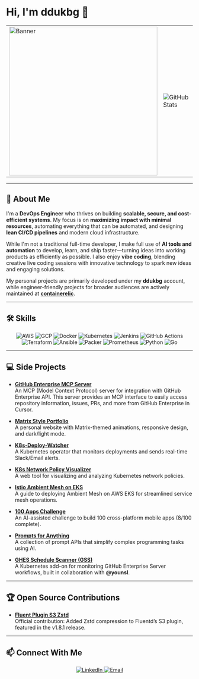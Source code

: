 # Hi, I'm ddukbg 👋

<table>
  <tr>
    <td>
      <img src="https://github.com/user-attachments/assets/f228b07d-9359-490e-91a5-fccd47f89d00" width="400" alt="Banner" />
    </td>
    <td>
      <img src="https://github-readme-stats.vercel.app/api?username=ddukbg&show_icons=true&theme=dracula&count_private=true" alt="GitHub Stats" />
    </td>
  </tr>
</table>

---

## 🚀 About Me

I'm a **DevOps Engineer** who thrives on building **scalable, secure, and cost-efficient systems**. My focus is on **maximizing impact with minimal resources**, automating everything that can be automated, and designing **lean CI/CD pipelines** and modern cloud infrastructure.

While I'm not a traditional full-time developer, I make full use of **AI tools and automation** to develop, learn, and ship faster—turning ideas into working products as efficiently as possible. I also enjoy **vibe coding**, blending creative live coding sessions with innovative technology to spark new ideas and engaging solutions.

My personal projects are primarily developed under my **ddukbg** account, while engineer-friendly projects for broader audiences are actively maintained at **[containerelic](https://github.com/containerelic)**.

---

## 🛠 Skills

<div align="center">
  <img src="https://img.shields.io/badge/AWS-%23FF9900.svg?style=flat&logo=amazon-aws&logoColor=white" alt="AWS" />
  <img src="https://img.shields.io/badge/GCP-%234285F4.svg?style=flat&logo=google-cloud&logoColor=white" alt="GCP" />
  <img src="https://img.shields.io/badge/Docker-%230db7ed.svg?style=flat&logo=docker&logoColor=white" alt="Docker" />
  <img src="https://img.shields.io/badge/Kubernetes-%23326ce5.svg?style=flat&logo=kubernetes&logoColor=white" alt="Kubernetes" />
  <img src="https://img.shields.io/badge/Jenkins-%232C5263.svg?style=flat&logo=jenkins&logoColor=white" alt="Jenkins" />
  <img src="https://img.shields.io/badge/GitHub_Actions-%232088FF.svg?style=flat&logo=github-actions&logoColor=white" alt="GitHub Actions" />
  <img src="https://img.shields.io/badge/Terraform-%23623CE4.svg?style=flat&logo=terraform&logoColor=white" alt="Terraform" />
  <img src="https://img.shields.io/badge/Ansible-%231A1918.svg?style=flat&logo=ansible&logoColor=white" alt="Ansible" />
  <img src="https://img.shields.io/badge/Packer-%2378CFF5.svg?style=flat&logo=packer&logoColor=white" alt="Packer" />
  <img src="https://img.shields.io/badge/Prometheus-E6522C.svg?style=flat&logo=prometheus&logoColor=white" alt="Prometheus" />
  <img src="https://img.shields.io/badge/Python-%233776AB.svg?style=flat&logo=python&logoColor=white" alt="Python" />
  <img src="https://img.shields.io/badge/Go-%2300ADD8.svg?style=flat&logo=go&logoColor=white" alt="Go" />
</div>

---

## 💻 Side Projects

- **[GitHub Enterprise MCP Server](https://github.com/ddukbg/github-enterprise-mcp)**  
  An MCP (Model Context Protocol) server for integration with GitHub Enterprise API. This server provides an MCP interface to easily access repository information, issues, PRs, and more from GitHub Enterprise in Cursor.

- **[Matrix Style Portfolio](https://ddukbg.pages.dev)**  
  A personal website with Matrix-themed animations, responsive design, and dark/light mode.

- **[K8s-Deploy-Watcher](https://github.com/ddukbg/K8s-Deploy-Watcher)**  
  A Kubernetes operator that monitors deployments and sends real-time Slack/Email alerts.

- **[K8s Network Policy Visualizer](https://github.com/ddukbg/k8s-network-policy-visualizer)**  
  A web tool for visualizing and analyzing Kubernetes network policies.

- **[Istio Ambient Mesh on EKS](https://github.com/ddukbg/istio-ambient-mesh-on-eks)**  
  A guide to deploying Ambient Mesh on AWS EKS for streamlined service mesh operations.

- **[100 Apps Challenge](https://github.com/ddukbg/100-apps-challenge)**  
  An AI-assisted challenge to build 100 cross-platform mobile apps (8/100 complete).

- **[Prompts for Anything](https://github.com/ddukbg/prompts-for-anything)**  
  A collection of prompt APIs that simplify complex programming tasks using AI.

- **[GHES Schedule Scanner (GSS)](https://github.com/younsl/gss)**  
  A Kubernetes add-on for monitoring GitHub Enterprise Server workflows, built in collaboration with **@younsl**.

---

## 🏆 Open Source Contributions

- **[Fluent Plugin S3 Zstd](https://github.com/fluent/fluent-plugin-s3/pull/439)**  
  Official contribution: Added Zstd compression to Fluentd’s S3 plugin, featured in the v1.8.1 release.

---

## 📫 Connect With Me

<div align="center">
  <a href="https://www.linkedin.com/in/yongwoo-kim-b2a23a200/">
    <img src="https://img.shields.io/badge/-LinkedIn-0077B5?style=flat&logo=Linkedin&logoColor=white" alt="LinkedIn" />
  </a>
  <a href="mailto:wowrebong@gmail.com">
    <img src="https://img.shields.io/badge/-Email-c14438?style=flat&logo=Gmail&logoColor=white" alt="Email" />
  </a>
</div>
